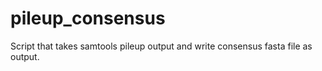 # pileup_consensus
Script that takes samtools pileup output and write consensus fasta file as output.

